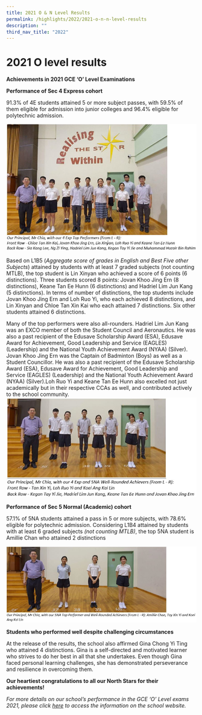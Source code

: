 ```yaml
---
title: 2021 O & N Level Results
permalink: /highlights/2022/2021-o-n-n-level-results
description: ""
third_nav_title: "2022"
---
```

# 2021 O level results

**Achievements in 2021 GCE ‘O’ Level Examinations**

**Performance of Sec 4 Express cohort**

91.3% of 4E students attained 5 or more subject passes, with 59.5% of them eligible for admission into junior colleges and 96.4% eligible for polytechnic admission.

![](/images/2021%20GCE%20O%20Level%20Results%20Photo%201.jpg)

Based on L1B5 (_Aggregate score of grades in English and Best Five other Subjects_) attained by students with at least 7 graded subjects (not counting MTLB), the top student is Lin Xinyan who achieved a score of 6 points (6 distinctions). Three students scored 8 points: Jovan Khoo Jing Ern (8 distinctions), Keane Tan Ee Hunn (6 distinctions) and Hadriel Lim Jun Kang (5 distinctions). In terms of number of distinctions, the top students include Jovan Khoo Jing Ern and Loh Ruo Yi, who each achieved 8 distinctions, and Lin Xinyan and Chloe Tan Xin Kai who each attained 7 distinctions. Six other students attained 6 distinctions.

Many of the top performers were also all-rounders. Hadriel Lim Jun Kang was an EXCO member of both the Student Council and Aeronautics. He was also a past recipient of the Edusave Scholarship Award (ESA), Edusave Award for Achievement, Good Leadership and Service (EAGLES) (Leadership) and the National Youth Achievement Award (NYAA) (Silver). Jovan Khoo Jing Ern was the Captain of Badminton (Boys) as well as a Student Councillor. He was also a past recipient of the Edusave Scholarship Award (ESA), Edusave Award for Achievement, Good Leadership and Service (EAGLES) (Leadership) and the National Youth Achievement Award (NYAA) (Silver).Loh Ruo Yi and Keane Tan Ee Hunn also excelled not just academically but in their respective CCAs as well, and contributed actively to the school community.
![](/images/2021%20GCE%20O%20Level%20Results%20Photo%202.jpg)

**Performance of Sec 5 Normal (Academic) cohort**

57.1% of 5NA students attained a pass in 5 or more subjects, with 78.6% eligible for polytechnic admission. Considering L1B4 attained by students with at least 6 graded subjects _(not counting MTLB)_, the top 5NA student is Amillie Chan who attained 2 distinctions

![](/images/2021%20GCE%20O%20Level%20Results%20Photo%203.jpg)

**Students who performed well despite challenging circumstances**

At the release of the results, the school also affirmed Gina Chong Yi Ting who attained 4 distinctions. Gina is a self-directed and motivated learner who strives to do her best in all that she undertakes. Even though Gina faced personal learning challenges, she has demonstrated perseverance and resilience in overcoming them.

**Our heartiest congratulations to all our North Stars for their achievements!**

_For more details on our school’s performance in the GCE ‘O’ Level exams 2021, please click [here](https://compassvalesec-moe-edu-sg-admin.cwp.sg/our-purpose/awards-achievements/academics/o-levels/2021) to access the information on the school website._
